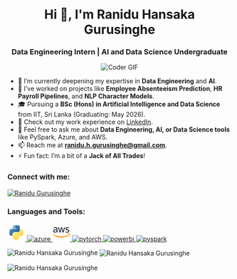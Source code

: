 <h1 align="center">Hi 👋, I'm Ranidu Hansaka Gurusinghe</h1>
<h3 align="center">Data Engineering Intern | AI and Data Science Undergraduate</h3>

<p align="center">
 <img src="https://media.giphy.com/media/SWoSkN6DxTszqIKEqv/giphy.gif" alt="Coder GIF" width="500">
</p>

- 🌱 I’m currently deepening my expertise in **Data Engineering** and **AI**.  
- 🔭 I’ve worked on projects like **Employee Absenteeism Prediction**, **HR Payroll Pipelines**, and **NLP Character Models**.  
- 🎓 Pursuing a **BSc (Hons) in Artificial Intelligence and Data Science** from IIT, Sri Lanka (Graduating: May 2026).  
- 💼 Check out my work experience on [LinkedIn](https://www.linkedin.com/in/ranidu-gurusinghe-4b5466240/).  
- 💬 Feel free to ask me about **Data Engineering, AI, or Data Science tools** like PySpark, Azure, and AWS.  
- 📫 Reach me at **ranidu.h.gurusinghe@gmail.com**.  
- ⚡ Fun fact: I’m a bit of a **Jack of All Trades**!  

<h3 align="left">Connect with me:</h3>
<p align="left">
<a href="https://linkedin.com/in/ranidu-gurusinghe-4b5466240/" target="blank"><img align="center" src="https://raw.githubusercontent.com/rahuldkjain/github-profile-readme-generator/master/src/images/icons/Social/linked-in-alt.svg" alt="Ranidu Gurusinghe" height="30" width="40" /></a>
</p>

<h3 align="left">Languages and Tools:</h3>
<p align="left"> 
  <a href="https://www.python.org" target="_blank" rel="noreferrer"> 
    <img src="https://raw.githubusercontent.com/devicons/devicon/master/icons/python/python-original.svg" alt="python" width="40" height="40"/> 
  </a> 
  <a href="https://azure.microsoft.com/en-us/" target="_blank" rel="noreferrer"> 
    <img src="https://www.vectorlogo.zone/logos/microsoft_azure/microsoft_azure-icon.svg" alt="azure" width="40" height="40"/> 
  </a> 
  <a href="https://aws.amazon.com" target="_blank" rel="noreferrer"> 
    <img src="https://raw.githubusercontent.com/devicons/devicon/master/icons/amazonwebservices/amazonwebservices-original-wordmark.svg" alt="aws" width="40" height="40"/> 
  </a>
  <a href="https://pytorch.org/" target="_blank" rel="noreferrer"> 
    <img src="https://www.vectorlogo.zone/logos/pytorch/pytorch-icon.svg" alt="pytorch" width="40" height="40"/> 
  </a>
  <a href="https://powerbi.microsoft.com/" target="_blank" rel="noreferrer"> 
    <img src="https://www.vectorlogo.zone/logos/microsoft_powerbi/microsoft_powerbi-icon.svg" alt="powerbi" width="40" height="40"/> 
  </a> 
  <a href="https://spark.apache.org/" target="_blank" rel="noreferrer"> 
    <img src="https://www.vectorlogo.zone/logos/apache_spark/apache_spark-icon.svg" alt="pyspark" width="40" height="40"/> 
  </a>
</p>

<p><img align="left" src="https://github-readme-stats.vercel.app/api/top-langs?username=ranidu-hansaka-gurusinghe&show_icons=true&locale=en&layout=compact" alt="Ranidu Hansaka Gurusinghe" /></p>

<p>&nbsp;<img align="center" src="https://github-readme-stats.vercel.app/api?username=ranidu-hansaka-gurusinghe&show_icons=true&locale=en" alt="Ranidu Hansaka Gurusinghe" /></p>

<p><img align="center" src="https://github-readme-streak-stats.herokuapp.com/?user=ranidu-hansaka-gurusinghe&" alt="Ranidu Hansaka Gurusinghe" /></p>
